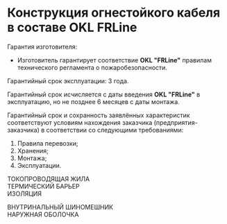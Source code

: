 # Конструкция огнестойкого кабеля в составе OKL FRLine

Гарантия изготовителя:
- Изготовитель гарантирует соответствие **OKL "FRLine"** правилам технического регламента о пожаробезопасности.

Гарантийный срок эксплуатации: 3 года.

Гарантийный срок исчисляется с даты введения **OKL "FRLine"** в эксплуатацию, но не позднее 6 месяцев с даты монтажа.

Гарантийный срок и сохранность заявлённых характеристик соответствуют условиям нахождения заказчика (предприятия-заказчика) в соответствии со следующими требованиями:

1. Правила перевозки;
2. Хранения;
3. Монтажа;
4. Эксплуатации.

ТОКОПРОВОДЯЩАЯ ЖИЛА  
ТЕРМИЧЕСКИЙ БАРЬЕР  
ИЗОЛЯЦИЯ  

ВНУТРИНАЛЬНЫЙ ШИНОМЕШНИК  
НАРУЖНАЯ ОБОЛОЧКА  
